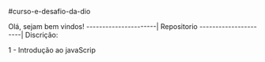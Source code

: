 #curso-e-desafio-da-dio

Olá, sejam bem vindos!
----------------------|
Repositorio 
----------------------|
Discrição:

1 - Introdução ao javaScrip
